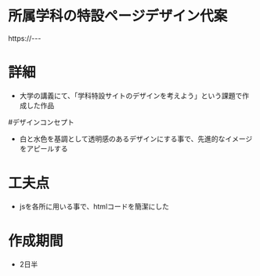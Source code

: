 # 所属学科の特設ページデザイン代案

https://---

# 詳細

- 大学の講義にて、「学科特設サイトのデザインを考えよう」という課題で作成した作品

#デザインコンセプト

- 白と水色を基調として透明感のあるデザインにする事で、先進的なイメージをアピールする

# 工夫点

- jsを各所に用いる事で、htmlコードを簡潔にした

# 作成期間

- 2日半
